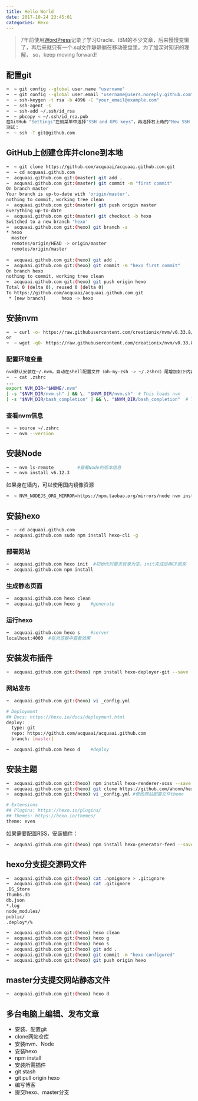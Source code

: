 ```yaml
---
title: Hello World
date: 2017-10-24 23:45:01
categories: Hexo
---
```

>7年前使用[WordPress](https://wordpress.com)记录了学习Oracle、IBM的不少文章，后来慢慢变懒了，再后来就只有一个.sql文件静静躺在移动硬盘里。为了加深对知识的理解，
so，keep moving forward!

## 配置git
``` bash
➜  ~ git config --global user.name "username"
➜  ~ git config --global user.email "username@users.noreply.github.com"
➜  ~ ssh-keygen -t rsa -b 4096 -C "your_email@example.com"
➜  ~ ssh-agent -s
➜  ~ ssh-add ~/.ssh/id_rsa
➜  ~ pbcopy < ~/.ssh/id_rsa.pub
在GitHub "Settings"左侧菜单中选择"SSH and GPG keys"，再选择右上角的"New SSH Key"，粘贴key。
测试：
➜  ~ ssh -T git@github.com
```
<!-- more -->

## GitHub上创建仓库并clone到本地
``` bash
➜  ~ git clone https://github.com/acquaai/acquaai.github.com.git
➜  ~ cd acquaai.github.com
➜  acquaai.github.com git:(master) git add .
➜  acquaai.github.com git:(master) git commit -m "first commit"
On branch master
Your branch is up-to-date with 'origin/master'.
nothing to commit, working tree clean
➜  acquaai.github.com git:(master) git push origin master
Everything up-to-date
➜  acquaai.github.com git:(master) git checkout -b hexo
Switched to a new branch 'hexo'
➜  acquaai.github.com git:(hexo) git branch -a
* hexo
  master
  remotes/origin/HEAD -> origin/master
  remotes/origin/master
  
➜  acquaai.github.com git:(hexo) git add .
➜  acquaai.github.com git:(hexo) git commit -m "hexo first commit"
On branch hexo
nothing to commit, working tree clean
➜  acquaai.github.com git:(hexo) git push origin hexo
Total 0 (delta 0), reused 0 (delta 0)
To https://github.com/acquaai/acquaai.github.com.git
 * [new branch]      hexo -> hexo
```

## 安装nvm
``` bash
➜  ~ curl -o- https://raw.githubusercontent.com/creationix/nvm/v0.33.8/install.sh | bash
or
➜  ~ wget -qO- https://raw.githubusercontent.com/creationix/nvm/v0.33.8/install.sh | bash
```
### 配置环境变量
``` bash
nvm默认安装在~/.nvm，自动在shell配置文件（oh-my-zsh -> ~/.zshrc）尾增加如下内容：
➜  ~ cat .zshrc
...
export NVM_DIR="$HOME/.nvm"
[ -s "$NVM_DIR/nvm.sh" ] && \. "$NVM_DIR/nvm.sh"  # This loads nvm
[ -s "$NVM_DIR/bash_completion" ] && \. "$NVM_DIR/bash_completion"  # This loads nvm bash_completion
```

### 查看nvm信息
``` bash
➜  ~ source ~/.zshrc
➜  ~ nvm --version
```

## 安装Node
``` bash
➜  ~ nvm ls-remote         #查看Node的版本信息
➜  ~ nvm install v6.12.3
```
如果身在墙内，可以使用国内镜像资源
``` bash
➜  ~ NVM_NODEJS_ORG_MIRROR=https://npm.taobao.org/mirrors/node nvm install v6.12.3
```


## 安装hexo
``` bash
➜  ~ cd acquaai.github.com
➜  acquaai.github.com sudo npm install hexo-cli -g
```
### 部署网站
``` bash
➜  acquaai.github.com hexo init  #初始化时要求目录为空，init完成后再CP回来
➜  acquaai.github.com npm install
```
### 生成静态页面
``` bash
➜  acquaai.github.com hexo clean
➜  acquaai.github.com hexo g	#generate
```
### 运行hexo
``` bash
➜  acquaai.github.com hexo s	#server
localhost:4000	#在浏览器中查看效果
```
## 安装发布插件
``` bash
➜  acquaai.github.com git:(hexo) npm install hexo-deployer-git --save
```
### 网站发布
``` bash
➜  acquaai.github.com git:(hexo) vi _config.yml

# Deployment
## Docs: https://hexo.io/docs/deployment.html
deploy:
  type: git
  repo: https://github.com/acquaai/acquaai.github.com
  branch: [master]

➜  acquaai.github.com hexo d	#deploy

```
## 安装主题
```bash
➜  acquaai.github.com git:(hexo) npm install hexo-renderer-scss --save    #安装主题插件
➜  acquaai.github.com git:(hexo) git clone https://github.com/ahonn/hexo-theme-even themes/even
➜  acquaai.github.com git:(hexo) vi _config.yml	#修改网站配置文件theme

# Extensions
## Plugins: https://hexo.io/plugins/
## Themes: https://hexo.io/themes/
theme: even
```
如果需要配置RSS，安装插件：
``` bash
➜  acquaai.github.com git:(hexo) npm install hexo-generator-feed --save
```

## hexo分支提交源码文件
``` bash
➜  acquaai.github.com git:(hexo) cat .npmignore > .gitignore
➜  acquaai.github.com git:(hexo) cat .gitignore
.DS_Store
Thumbs.db
db.json
*.log
node_modules/
public/
.deploy*/%
```

``` bash
➜  acquaai.github.com git:(hexo) hexo clean
➜  acquaai.github.com git:(hexo) hexo g
➜  acquaai.github.com git:(hexo) hexo s
➜  acquaai.github.com git:(hexo) git add .
➜  acquaai.github.com git:(hexo) git commit -m "hexo configured"
➜  acquaai.github.com git:(hexo) git push origin hexo
```

## master分支提交网站静态文件
``` bash
➜  acquaai.github.com git:(hexo) hexo d
```


## 多台电脑上编辑、发布文章
+ 安装、配置git
+ clone网站仓库
+ 安装nvm、Node
+ 安装hexo
+ npm install
+ 安装所需插件
+ git stash
+ git pull origin hexo
+ 编写博客
+ 提交hexo、master分支
